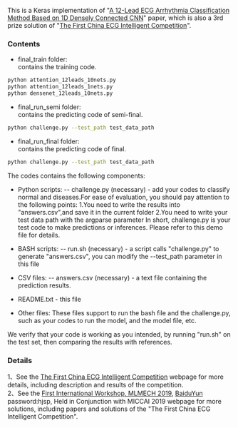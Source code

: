 This is a Keras implementation of "[A 12-Lead ECG Arrhythmia Classification Method Based on 1D Densely Connected CNN](https://link.springer.com/book/10.1007%2F978-3-030-33327-0)" paper, which is also a 3rd prize solution of "[The First China ECG Intelligent Competition](https://www.dcjingsai.com/v2/cmptDetail.html?id=277)".

### Contents

- final_train folder:  
contains the training code.
```bash
python attention_12leads_10nets.py
python attention_12leads_1nets.py
python densenet_12leads_10nets.py
```

- final_run_semi folder:  
contains the predicting code of semi-final.
```bash
python challenge.py --test_path test_data_path
```
- final_run_final folder:  
contains the predicting code of final.
```bash
python challenge.py --test_path test_data_path
```

The codes contains the following components:

* Python scripts:
   -- challenge.py (necessary) -  add your codes to classify normal and diseases.For ease of evaluation, you should pay attention to the following points:
   1.You need to write the results into "answers.csv",and save it in the current folder
   2.You need to write your test data path with the argparse parameter
   In short, challenge.py is your test code to make predictions or inferences. Please refer to this demo file for details.


* BASH scripts:
   -- run.sh (necessary) - a script calls "challenge.py" to generate "answers.csv", you can modify the --test_path parameter in this file
     
	 
* CSV files:
   -- answers.csv (necessary) - a text file containing the prediction results.

* README.txt - this file

* Other files:
     These files support to run the bash file and the challenge.py, such as your codes to run the model, and the model file, etc.

We verify that your code is working as you intended, by running "run.sh" on the test set, then comparing the results with references.

### Details
1、See the [The First China ECG Intelligent Competition](http://mdi.ids.tsinghua.edu.cn/#/) webpage for more details, including description and results of the competition.   
2、See the [First International Workshop, MLMECH 2019](https://link.springer.com/book/10.1007%2F978-3-030-33327-0), [BaiduYun](https://pan.baidu.com/s/1W0ko8VbFvQwLKaf8ZRoxBA)  password:hjsp, Held in Conjunction with MICCAI 2019 webpage for more solutions, including papers and solutions of the "The First China ECG Intelligent Competition". 

